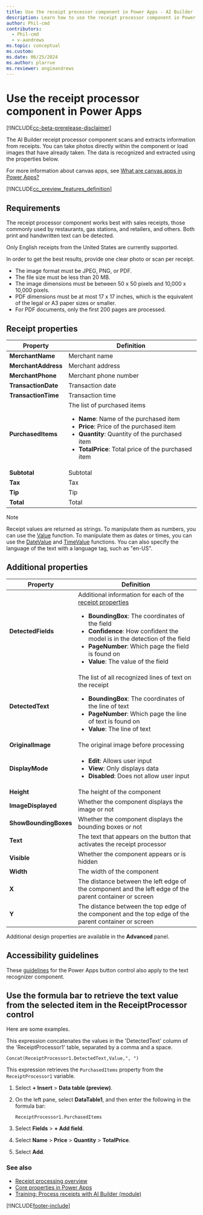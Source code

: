 ```yaml
---
title: Use the receipt processor component in Power Apps - AI Builder
description: Learn how to use the receipt processor component in Power Apps.
author: Phil-cmd
contributors:
  - Phil-cmd
  - v-aandrews
ms.topic: conceptual
ms.custom: 
ms.date: 06/25/2024
ms.author: plarrue
ms.reviewer: angieandrews
---
```


# Use the receipt processor component in Power Apps

[!INCLUDE[cc-beta-prerelease-disclaimer](./includes/cc-beta-prerelease-disclaimer.md)]

The AI Builder receipt processor component scans and extracts information from receipts. You can take photos directly within the component or load images that have already taken. The data is recognized and extracted using the properties below.

For more information about canvas apps, see [What are canvas apps in Power Apps?](/powerapps/maker/canvas-apps/getting-started)

[!INCLUDE[cc_preview_features_definition](includes/cc-preview-features-definition.md)]

## Requirements

The receipt processor component works best with sales receipts, those commonly used by restaurants, gas stations, and retailers, and others. Both print and handwritten text can be detected.

Only English receipts from the United States are currently supported.

In order to get the best results, provide one clear photo or scan per receipt.

- The image format must be JPEG, PNG, or PDF.
- The file size must be less than 20 MB.
- The image dimensions must be between 50 x 50 pixels and 10,000 x 10,000 pixels.
- PDF dimensions must be at most 17 x 17 inches, which is the equivalent of the legal or A3 paper sizes or smaller.
- For PDF documents, only the first 200 pages are processed.

## Receipt properties

|Property|Definition|
|---------|---------|
|**MerchantName**|Merchant name|
|**MerchantAddress**|Merchant address|
|**MerchantPhone**|Merchant phone number|
|**TransactionDate**|Transaction date|
|**TransactionTime**|Transaction time|
|**PurchasedItems**|The list of purchased items <ul><li>**Name**: Name of the purchased item</li><li>**Price**: Price of the purchased item</li><li>**Quantity**: Quantity of the purchased item</li><li>**TotalPrice**: Total price of the purchased item</li></ul>|
|**Subtotal**|Subtotal|
|**Tax**|Tax|
|**Tip**|Tip|
|**Total**|Total|

>[!NOTE]
> Receipt values are returned as strings. To manipulate them as numbers, you can use the [Value](/powerapps/maker/canvas-apps/functions/function-value) function. To manipulate them as dates or times, you can use the [DateValue](/powerapps/maker/canvas-apps/functions/function-datevalue-timevalue) and [TimeValue](/powerapps/maker/canvas-apps/functions/function-datevalue-timevalue) functions. You can also specify the language of the text with a language tag, such as "en-US".

## Additional properties

|Property|Definition|
|---------|---------|
|**DetectedFields**|Additional information for each of the [receipt properties](#receipt-properties) <ul><li>**BoundingBox**: The coordinates of the field</li><li>**Confidence**: How confident the model is in the detection of the field</li><li>**PageNumber**: Which page the field is found on</li><li>**Value**: The value of the field</li></ul>|
|**DetectedText**|The list of all recognized lines of text on the receipt <ul><li>**BoundingBox**: The coordinates of the line of text</li><li>**PageNumber**: Which page the line of text is found on</li><li>**Value**: The line of text</li></ul>|
|**OriginalImage**|The original image before processing|
|**DisplayMode**|<ul><li>**Edit**: Allows user input</li><li>**View**: Only displays data</li><li>**Disabled**: Does not allow user input</li></ul>|
|**Height**|The height of the component|
|**ImageDisplayed**|Whether the component displays the image or not|
|**ShowBoundingBoxes**|Whether the component displays the bounding boxes or not|
|**Text**|The text that appears on the button that activates the receipt processor |
|**Visible**|Whether the component appears or is hidden|
|**Width**|The width of the component|
|**X**|The distance between the left edge of the component and the left edge of the parent container or screen|
|**Y**|The distance between the top edge of the component and the top edge of the parent container or screen|

Additional design properties are available in the **Advanced** panel.

## Accessibility guidelines

These [guidelines](/powerapps/maker/canvas-apps/controls/control-button) for the Power Apps button control also apply to the text recognizer component.

## Use the formula bar to retrieve the text value from the selected item in the ReceiptProcessor control

Here are some examples.

This expression concatenates the values in the 'DetectedText' column of the 'ReceiptProcessor1' table, separated by a comma and a space.

```power-fx
Concat(ReceiptProcessor1.DetectedText,Value,", ")
```

This expression retrieves the `PurchasedItems` property from the `ReceiptProcessor1` variable.

1. Select **+ Insert** > **Data table (preview)**.
1. On the left pane, select **DataTable1**, and then enter the following in the formula bar:

    ```power-fx
    ReceiptProcessor1.PurchasedItems
    ```

1. Select **Fields** > **+ Add field**.
1. Select **Name** > **Price** > **Quantity** > **TotalPrice**.
1. Select **Add**.

### See also

- [Receipt processing overview](prebuilt-receipt-processing.md)<br/> 
- [Core properties in Power Apps](/powerapps/maker/canvas-apps/controls/properties-core)
- [Training: Process receipts with AI Builder (module)](/training/modules/ai-builder-receipt-processing/)

[!INCLUDE[footer-include](includes/footer-banner.md)]

